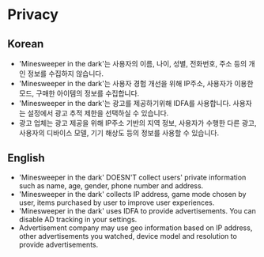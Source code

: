 # Privacy
## Korean
 - 'Minesweeper in the dark'는 사용자의 이름, 나이, 성별, 전화번호, 주소 등의 개인 정보를 수집하지 않습니다.
 - 'Minesweeper in the dark'는 사용자 경험 개선을 위해 IP주소, 사용자가 이용한 모드, 구매한 아이템의 정보를 수집합니다.
 - 'Minesweeper in the dark'는 광고를 제공하기위해 IDFA를 사용합니다. 사용자는 설정에서 광고 추적 제한을 선택하실 수 있습니다.
 - 광고 업체는 광고 제공을 위해 IP주소 기반의 지역 정보, 사용자가 수행한 다른 광고, 사용자의 디바이스 모델, 기기 해상도 등의 정보를 사용할 수 있습니다.

## English
 - 'Minesweeper in the dark' DOESN'T collect users' private information such as name, age, gender, phone number and address.
 - 'Minesweeper in the dark' collects IP address, game mode chosen by user, items purchased by user to improve user experiences.
 - 'Minesweeper in the dark' uses IDFA to provide advertisements. You can disable AD tracking in your settings.
 - Advertisement company may use geo information based on IP address, other advertisements you watched, device model and resolution to provide advertisements.
